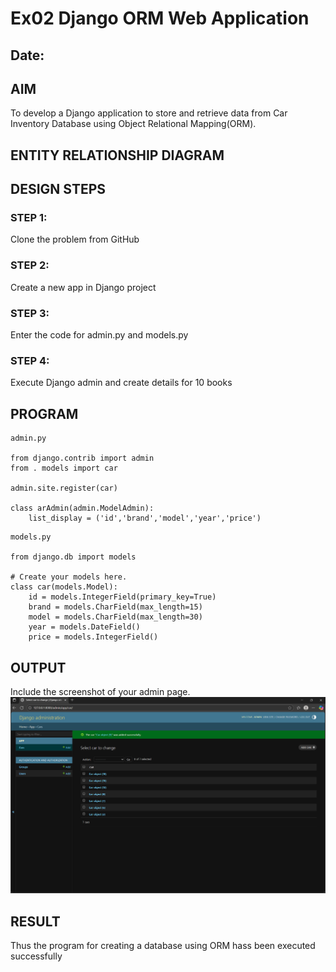 # Ex02 Django ORM Web Application
## Date: 

## AIM
To develop a Django application to store and retrieve data from Car Inventory Database using Object Relational Mapping(ORM).

## ENTITY RELATIONSHIP DIAGRAM



## DESIGN STEPS

### STEP 1:
Clone the problem from GitHub

### STEP 2:
Create a new app in Django project

### STEP 3:
Enter the code for admin.py and models.py

### STEP 4:
Execute Django admin and create details for 10 books

## PROGRAM
```
admin.py

from django.contrib import admin
from . models import car

admin.site.register(car)

class arAdmin(admin.ModelAdmin):
    list_display = ('id','brand','model','year','price')
```
```
models.py

from django.db import models

# Create your models here.
class car(models.Model):
    id = models.IntegerField(primary_key=True)
    brand = models.CharField(max_length=15)
    model = models.CharField(max_length=30)
    year = models.DateField()
    price = models.IntegerField()
```

## OUTPUT

Include the screenshot of your admin page.
![alt text](<Screenshot 2025-09-20 084445.png>)

## RESULT
Thus the program for creating a database using ORM hass been executed successfully
